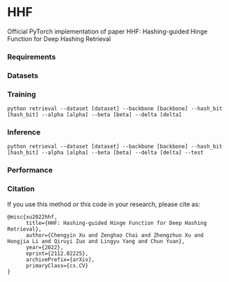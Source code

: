 # HHF
Official PyTorch implementation of paper HHF: Hashing-guided Hinge Function for Deep Hashing Retrieval

### Requirements

### Datasets

### Training
```
python retrieval --dataset [dataset] --backbone [backbone] --hash_bit [hash_bit] --alpha [alpha] --beta [beta] --delta [delta]
```

### Inference
```
python retrieval --dataset [dataset] --backbone [backbone] --hash_bit [hash_bit] --alpha [alpha] --beta [beta] --delta [delta] --test
```

### Performance

### Citation
If you use this method or this code in your research, please cite as:
```
@misc{xu2022hhf,
      title={HHF: Hashing-guided Hinge Function for Deep Hashing Retrieval}, 
      author={Chengyin Xu and Zenghao Chai and Zhengzhuo Xu and Hongjia Li and Qiruyi Zuo and Lingyu Yang and Chun Yuan},
      year={2022},
      eprint={2112.02225},
      archivePrefix={arXiv},
      primaryClass={cs.CV}
}
```
